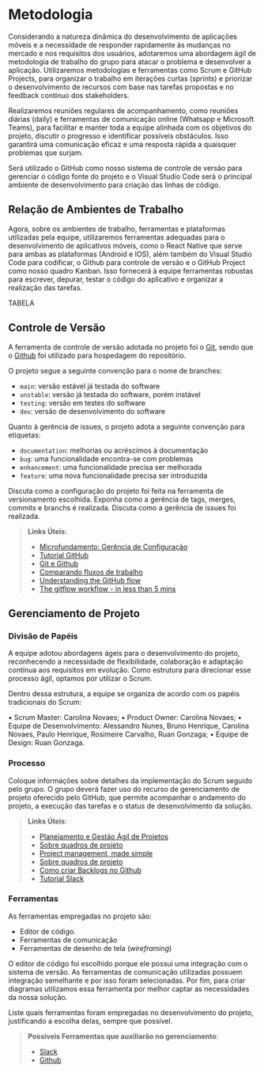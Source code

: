 
# Metodologia

Considerando a natureza dinâmica do desenvolvimento de aplicações móveis e a necessidade de responder rapidamente às mudanças no mercado e nos requisitos dos usuários, adotaremos uma abordagem ágil de metodologia de trabalho do grupo para atacar o problema e desenvolver a aplicação. Utilizaremos metodologias e ferramentas como Scrum e GitHub Projects, para organizar o trabalho em iterações curtas (sprints) e priorizar o desenvolvimento de recursos com base nas tarefas propostas e no feedback contínuo dos stakeholders.

Realizaremos reuniões regulares de acompanhamento, como reuniões diárias (daily) e ferramentas de comunicação online (Whatsapp e Microsoft Teams), para facilitar e manter toda a equipe alinhada com os objetivos do projeto, discutir o progresso e identificar possíveis obstáculos. Isso garantirá uma comunicação eficaz e uma resposta rápida a quaisquer problemas que surjam.

Será utilizado o GitHub como nosso sistema de controle de versão para gerenciar o código fonte do projeto e o Visual Studio Code será o principal ambiente de desenvolvimento para criação das linhas de código.

## Relação de Ambientes de Trabalho

Agora, sobre os ambientes de trabalho, ferramentas e plataformas utilizadas pela equipe, utilizaremos ferramentas adequadas para o desenvolvimento de aplicativos móveis, como o React Native que serve para ambas as plataformas (Android e IOS), além também do Visual Studio Code para codificar, o Github para controle de versão e o GitHub Project como nosso quadro Kanban. Isso fornecerá à equipe ferramentas robustas para escrever, depurar, testar o código do aplicativo e organizar a realização das tarefas.

TABELA

## Controle de Versão

A ferramenta de controle de versão adotada no projeto foi o
[Git](https://git-scm.com/), sendo que o [Github](https://github.com/ICEI-PUC-Minas-PMV-ADS/pmv-ads-2024-1-e3-proj-mov-t4-fuel)
foi utilizado para hospedagem do repositório.

O projeto segue a seguinte convenção para o nome de branches:

- `main`: versão estável já testada do software
- `unstable`: versão já testada do software, porém instável
- `testing`: versão em testes do software
- `dev`: versão de desenvolvimento do software

Quanto à gerência de issues, o projeto adota a seguinte convenção para
etiquetas:

- `documentation`: melhorias ou acréscimos à documentação
- `bug`: uma funcionalidade encontra-se com problemas
- `enhancement`: uma funcionalidade precisa ser melhorada
- `feature`: uma nova funcionalidade precisa ser introduzida

Discuta como a configuração do projeto foi feita na ferramenta de versionamento escolhida. Exponha como a gerência de tags, merges, commits e branchs é realizada. Discuta como a gerência de issues foi realizada.

> **Links Úteis**:
> - [Microfundamento: Gerência de Configuração](https://pucminas.instructure.com/courses/87878/)
> - [Tutorial GitHub](https://guides.github.com/activities/hello-world/)
> - [Git e Github](https://www.youtube.com/playlist?list=PLHz_AreHm4dm7ZULPAmadvNhH6vk9oNZA)
>  - [Comparando fluxos de trabalho](https://www.atlassian.com/br/git/tutorials/comparing-workflows)
> - [Understanding the GitHub flow](https://guides.github.com/introduction/flow/)
> - [The gitflow workflow - in less than 5 mins](https://www.youtube.com/watch?v=1SXpE08hvGs)

## Gerenciamento de Projeto

### Divisão de Papéis

A equipe adotou abordagens ágeis para o desenvolvimento do projeto, reconhecendo a necessidade de flexibilidade, colaboração e adaptação contínua aos requisitos em evolução. Como estrutura para direcionar esse processo ágil, optamos por utilizar o Scrum.

Dentro dessa estrutura, a equipe se organiza de acordo com os papéis tradicionais do Scrum:

•	Scrum Master: Carolina Novaes;
•	Product Owner: Carolina Novaes;
•	Equipe de Desenvolvimento: Alessandro Nunes, Bruno Henrique, Carolina Novaes, Paulo Henrique, Rosimeire Carvalho, Ruan Gonzaga;
•	Equipe de Design: Ruan Gonzaga.

### Processo

Coloque  informações sobre detalhes da implementação do Scrum seguido pelo grupo. O grupo deverá fazer uso do recurso de gerenciamento de projeto oferecido pelo GitHub, que permite acompanhar o andamento do projeto, a execução das tarefas e o status de desenvolvimento da solução.
 
> **Links Úteis**:
> - [Planejamento e Gestáo Ágil de Projetos](https://pucminas.instructure.com/courses/87878/pages/unidade-2-tema-2-utilizacao-de-ferramentas-para-controle-de-versoes-de-software)
> - [Sobre quadros de projeto](https://docs.github.com/pt/issues/organizing-your-work-with-project-boards/managing-project-boards/about-project-boards)
> - [Project management, made simple](https://github.com/features/project-management/)
> - [Sobre quadros de projeto](https://docs.github.com/pt/github/managing-your-work-on-github/about-project-boards)
> - [Como criar Backlogs no Github](https://www.youtube.com/watch?v=RXEy6CFu9Hk)
> - [Tutorial Slack](https://slack.com/intl/en-br/)

### Ferramentas

As ferramentas empregadas no projeto são:

- Editor de código.
- Ferramentas de comunicação
- Ferramentas de desenho de tela (_wireframing_)

O editor de código foi escolhido porque ele possui uma integração com o sistema de versão. As ferramentas de comunicação utilizadas possuem integração semelhante e por isso foram selecionadas. Por fim, para criar diagramas utilizamos essa ferramenta por melhor captar as necessidades da nossa solução.

Liste quais ferramentas foram empregadas no desenvolvimento do projeto, justificando a escolha delas, sempre que possível.
 
> **Possíveis Ferramentas que auxiliarão no gerenciamento**: 
> - [Slack](https://slack.com/)
> - [Github](https://github.com/)
